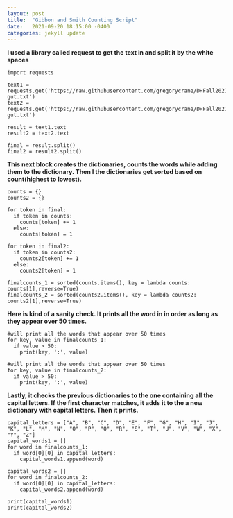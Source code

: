 ```yaml
---
layout: post
title:  "Gibbon and Smith Counting Script"
date:   2021-09-20 18:15:00 -0400
categories: jekyll update
---
```

**I used a library called request to get the text in and split it by the white spaces**
```
import requests

text1 = requests.get('https://raw.githubusercontent.com/gregorycrane/DHFall2021/master/texts/declineandfall-gut.txt')
text2 = requests.get('https://raw.githubusercontent.com/gregorycrane/DHFall2021/master/texts/wealthofnations-gut.txt')

result = text1.text
result2 = text2.text

final = result.split()
final2 = result2.split()
```

**This next block creates the dictionaries, counts the words while adding them to the dictionary. Then I the dictionaries get sorted based on count(highest to lowest).**

```
counts = {}
counts2 = {}

for token in final:
  if token in counts:
    counts[token] += 1
  else:
    counts[token] = 1

for token in final2:
  if token in counts2:
    counts2[token] += 1
  else:
    counts2[token] = 1

finalcounts_1 = sorted(counts.items(), key = lambda counts: counts[1],reverse=True)
finalcounts_2 = sorted(counts2.items(), key = lambda counts2: counts2[1],reverse=True)
```

**Here is kind of a sanity check. It prints all the word in in order as long as they appear over 50 times.**

```
#will print all the words that appear over 50 times
for key, value in finalcounts_1:
  if value > 50:
    print(key, ':', value)

#will print all the words that appear over 50 times
for key, value in finalcounts_2:
  if value > 50:
    print(key, ':', value)
```

**Lastly, it checks the previous dictionaries to the one containing all the capital letters. If the first character matches, it adds it to the a new dictionary with capital letters. Then it prints.**

```
capital_letters = ["A", "B", "C", "D", "E", "F", "G", "H", "I", "J", "K", "L", "M", "N", "O", "P", "Q", "R", "S", "T", "U", "V", "W", "X", "Y", "Z"]
capital_words1 = []
for word in finalcounts_1:
  if word[0][0] in capital_letters:
    capital_words1.append(word)

capital_words2 = []
for word in finalcounts_2:
  if word[0][0] in capital_letters:
    capital_words2.append(word)

print(capital_words1)
print(capital_words2)
```
